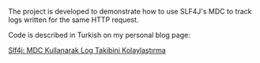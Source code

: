 The project is developed to demonstrate how to use SLF4J's MDC to track logs written for the same HTTP request.

Code is described in Turkish on my personal blog page: 

[Slf4j: MDC Kullanarak Log Takibini Kolaylaştırma](https://serdarkuzucu.com/slf4j-mdc-kullanarak-log-takibini-kolaylastirma/)